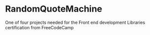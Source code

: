 # RandomQuoteMachine
One of four projects needed for the Front end development Libraries certification from FreeCodeCamp
